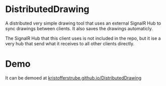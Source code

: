# DistributedDrawing
A distributed very simple drawing tool that uses an external SignalR Hub to sync drawings between clients. It also saves the drawings automaticly.

The SignalR Hub that this client uses is not included in the repo, but it ise a very hub that send what it receives to all other clients directly.

# Demo
It can be demoed at [kristofferstrube.github.io/DistributedDrawing](https://kristofferstrube.github.io/DistributedDrawing/)

